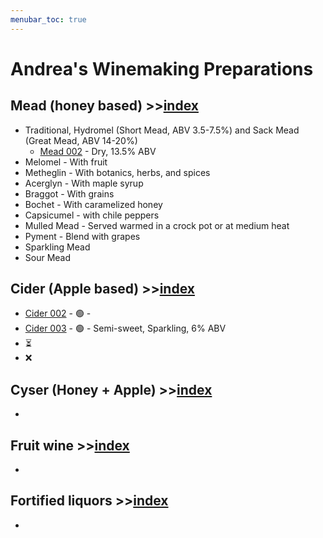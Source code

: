 ```yaml
---
menubar_toc: true
---
```


# Andrea's Winemaking Preparations

## Mead (honey based) >>[index](Mead/index.md)
* Traditional, Hydromel (Short Mead, ABV 3.5-7.5%) and Sack Mead (Great Mead, ABV 14-20%)
     * [Mead 002](Mead/Mead002.md) - Dry, 13.5% ABV
* Melomel - With fruit
* Metheglin - With botanics, herbs, and spices
* Acerglyn - With maple syrup
* Braggot - With grains
* Bochet - With caramelized honey
* Capsicumel - with chile peppers
* Mulled Mead - Served warmed in a crock pot or at medium heat
* Pyment - Blend with grapes 
* Sparkling Mead
* Sour Mead

## Cider  (Apple based) >>[index](Cider/index.md)
* [Cider 002](Cider/Cider002.md) - 🟢 -
* [Cider 003](Cider/Cider003.md) - 🟢 - Semi-sweet, Sparkling, 6% ABV
* ⏳
* ❌

## Cyser (Honey + Apple) >>[index](Cyser/index.md)
* 

## Fruit wine >>[index](Wine/index.md)
* 

## Fortified liquors >>[index](Fortified/index.md)
* 

